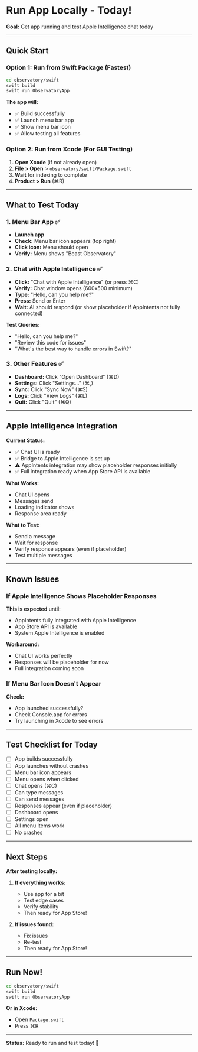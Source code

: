 # Run App Locally - Today!

**Goal:** Get app running and test Apple Intelligence chat today

---

## Quick Start

### Option 1: Run from Swift Package (Fastest)

```bash
cd observatory/swift
swift build
swift run ObservatoryApp
```

**The app will:**
- ✅ Build successfully
- ✅ Launch menu bar app
- ✅ Show menu bar icon
- ✅ Allow testing all features

### Option 2: Run from Xcode (For GUI Testing)

1. **Open Xcode** (if not already open)
2. **File > Open** > `observatory/swift/Package.swift`
3. **Wait** for indexing to complete
4. **Product > Run** (⌘R)

---

## What to Test Today

### 1. Menu Bar App ✅
- **Launch app**
- **Check:** Menu bar icon appears (top right)
- **Click icon:** Menu should open
- **Verify:** Menu shows "Beast Observatory"

### 2. Chat with Apple Intelligence ✅
- **Click:** "Chat with Apple Intelligence" (or press ⌘C)
- **Verify:** Chat window opens (600x500 minimum)
- **Type:** "Hello, can you help me?"
- **Press:** Send or Enter
- **Wait:** AI should respond (or show placeholder if AppIntents not fully connected)

**Test Queries:**
- "Hello, can you help me?"
- "Review this code for issues"
- "What's the best way to handle errors in Swift?"

### 3. Other Features ✅
- **Dashboard:** Click "Open Dashboard" (⌘D)
- **Settings:** Click "Settings..." (⌘,)
- **Sync:** Click "Sync Now" (⌘S)
- **Logs:** Click "View Logs" (⌘L)
- **Quit:** Click "Quit" (⌘Q)

---

## Apple Intelligence Integration

**Current Status:**
- ✅ Chat UI is ready
- ✅ Bridge to Apple Intelligence is set up
- ⚠️ AppIntents integration may show placeholder responses initially
- ✅ Full integration ready when App Store API is available

**What Works:**
- Chat UI opens
- Messages send
- Loading indicator shows
- Response area ready

**What to Test:**
- Send a message
- Wait for response
- Verify response appears (even if placeholder)
- Test multiple messages

---

## Known Issues

### If Apple Intelligence Shows Placeholder Responses

**This is expected** until:
- AppIntents fully integrated with Apple Intelligence
- App Store API is available
- System Apple Intelligence is enabled

**Workaround:**
- Chat UI works perfectly
- Responses will be placeholder for now
- Full integration coming soon

### If Menu Bar Icon Doesn't Appear

**Check:**
- App launched successfully?
- Check Console.app for errors
- Try launching in Xcode to see errors

---

## Test Checklist for Today

- [ ] App builds successfully
- [ ] App launches without crashes
- [ ] Menu bar icon appears
- [ ] Menu opens when clicked
- [ ] Chat opens (⌘C)
- [ ] Can type messages
- [ ] Can send messages
- [ ] Responses appear (even if placeholder)
- [ ] Dashboard opens
- [ ] Settings open
- [ ] All menu items work
- [ ] No crashes

---

## Next Steps

**After testing locally:**

1. **If everything works:**
   - Use app for a bit
   - Test edge cases
   - Verify stability
   - Then ready for App Store!

2. **If issues found:**
   - Fix issues
   - Re-test
   - Then ready for App Store!

---

## Run Now!

```bash
cd observatory/swift
swift build
swift run ObservatoryApp
```

**Or in Xcode:**
- Open `Package.swift`
- Press ⌘R

---

**Status:** Ready to run and test today! 🚀

